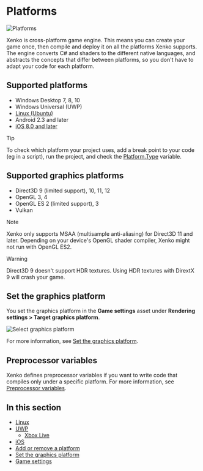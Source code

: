 # Platforms

![Platforms](media/game-engine-system-requirements-intro-pic.png)

Xenko is cross-platform game engine. This means you can create your game once, then compile and deploy it on all the platforms Xenko supports. The engine converts C# and shaders to the different native languages, and abstracts the concepts that differ between platforms, so you don't have to adapt your code for each platform.

## Supported platforms

* Windows Desktop 7, 8, 10
* Windows Universal (UWP)
* [Linux (Ubuntu)](linux/index.md)
* Android 2.3 and later
* [iOS 8.0 and later](ios.md)

> [!TIP]
> To check which platform your project uses, add a break point to your code (eg in a script), run the project, and check the [Platform.Type](xref:Xenko.Core.Platform.Type) variable.

## Supported graphics platforms

* Direct3D 9 (limited support), 10, 11, 12
* OpenGL 3, 4
* OpenGL ES 2 (limited support), 3
* Vulkan

>[!Note]
>Xenko only supports MSAA (multisample anti-aliasing) for Direct3D 11 and later.
>Depending on your device's OpenGL shader compiler, Xenko might not run with OpenGL ES2.

>[!Warning]
>Direct3D 9 doesn't support HDR textures. Using HDR textures with DirextX 9 will crash your game.

## Set the graphics platform

You set the graphics platform in the **Game settings** asset under **Rendering settings > Target graphics platform**.

![Select graphics platform](media/change-graphics-platform.png)

For more information, see [Set the graphics platform](set-the-graphics-platform.md).

## Preprocessor variables

Xenko defines preprocessor variables if you want to write code that compiles only under a specific platform. For more information, see [Preprocessor variables](../scripts/preprocessor-variables.md).

## In this section

* [Linux](linux/index.md)
* [UWP](uwp/index.md)
    * [Xbox Live](uwp/xbox-live.md)
* [iOS](ios.md)
* [Add or remove a platform](add-or-remove-a-platform.md)
* [Set the graphics platform](set-the-graphics-platform.md)
* [Game settings](../game-studio/game-settings.md)
